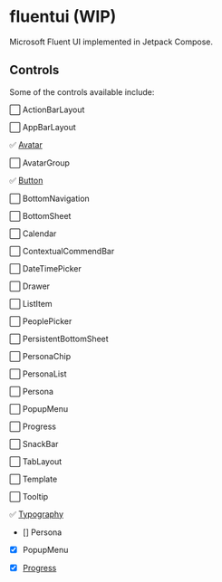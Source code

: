 # fluentui (WIP)

Microsoft Fluent UI implemented in Jetpack Compose.

## Controls

Some of the controls available include:

⬜️ ActionBarLayout

⬜️ AppBarLayout

✅ [Avatar](https://github.com/Nthily/fluentui/tree/main/app/src/main/java/com/github/nthily/fluentui/ui/components/avatar)

⬜️ AvatarGroup

✅ [Button](https://github.com/Nthily/fluentui/tree/main/app/src/main/java/com/github/nthily/fluentui/ui/components/button)

⬜️ BottomNavigation

⬜️ BottomSheet

⬜️ Calendar

⬜️ ContextualCommendBar

⬜️ DateTimePicker

⬜️ Drawer

⬜️ ListItem

⬜️ PeoplePicker

⬜️ PersistentBottomSheet

⬜️ PersonaChip

⬜️ PersonaList

⬜️ Persona

⬜️ PopupMenu

⬜️ Progress

⬜️ SnackBar

⬜️ TabLayout

⬜️ Template

⬜️ Tooltip

✅ [Typography](https://github.com/Nthily/fluentui/tree/main/app/src/main/java/com/github/nthily/fluentui/ui/components/theme)


- [] Persona

- [x] PopupMenu

- [x] [Progress]()
